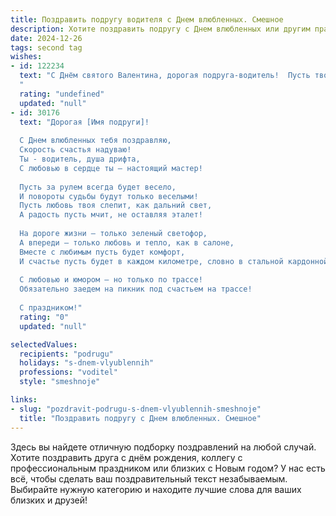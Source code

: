 ```yaml
---
title: Поздравить подругу водителя с Днем влюбленных. Смешное
description: Хотите поздравить подругу с Днем влюбленных или другим праздником? Наш ИИ создаст незабываемое поздравление, а вы обязательно выделитесь среди других.  
date: 2024-12-26
tags: second tag
wishes:
- id: 122234
  text: "С Днём святого Валентина, дорогая подруга-водитель!  Пусть твоя жизнь будет такой же насыщенной и яркой, как твой график работы, а любовь – такой же безотказной, как твой автомобиль!  Желаю тебе \"зелёной волны\" счастья и море  \"правых рядов\" к успеху!  И чтобы все твои \"гаишники\" были исключительно добрыми и симпатичными! 😉
  "
  rating: "undefined"
  updated: "null"
- id: 30176
  text: "Дорогая [Имя подруги]!
  
  С Днем влюбленных тебя поздравляю,
  Скорость счастья надуваю!
  Ты - водитель, душа дрифта,
  С любовью в сердце ты – настоящий мастер!
  
  Пусть за рулем всегда будет весело,
  И повороты судьбы будут только веселыми!
  Пусть любовь твоя слепит, как дальний свет,
  А радость пусть мчит, не оставляя эталет!
  
  На дороге жизни – только зеленый светофор,
  А впереди – только любовь и тепло, как в салоне,
  Вместе с любимым пусть будет комфорт,
  И счастье пусть будет в каждом километре, словно в стальной кардонной машине, не как в старом авто!
  
  С любовью и юмором – но только по трассе!
  Обязательно заедем на пикник под счастьем на трассе!
  
  С праздником!"
  rating: "0"
  updated: "null"

selectedValues:
  recipients: "podrugu"
  holidays: "s-dnem-vlyublennih"
  professions: "voditel"
  style: "smeshnoje"

links:
- slug: "pozdravit-podrugu-s-dnem-vlyublennih-smeshnoje"
  title: "Поздравить подругу с Днем влюбленных. Смешное"
---
```


Здесь вы найдете отличную подборку поздравлений на любой случай. 
Хотите поздравить друга с днём рождения, коллегу с профессиональным праздником или близких с Новым годом? У нас есть всё, чтобы сделать ваш поздравительный текст незабываемым. Выбирайте нужную категорию и находите лучшие слова для ваших близких и друзей!
